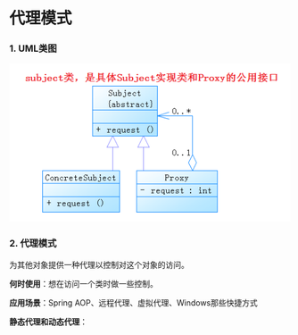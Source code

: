 # 代理模式

### 1. UML类图

![1532514855726](.\image\1532514855726.png)

### 2. 代理模式

为其他对象提供一种代理以控制对这个对象的访问。

**何时使用**：想在访问一个类时做一些控制。

**应用场景**：Spring AOP、远程代理、虚拟代理、Windows那些快捷方式

**静态代理和动态代理**：